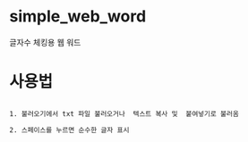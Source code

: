 # simple_web_word
글자수 체킹용 웹 워드 



# 사용법 

``` web_word.html 실행

1. 불러오기에서 txt 파일 불러오거나  텍스트 복사 및  붙여넣기로 불러옴

2. 스페이스를 누르면 순수한 글자 표시

```
